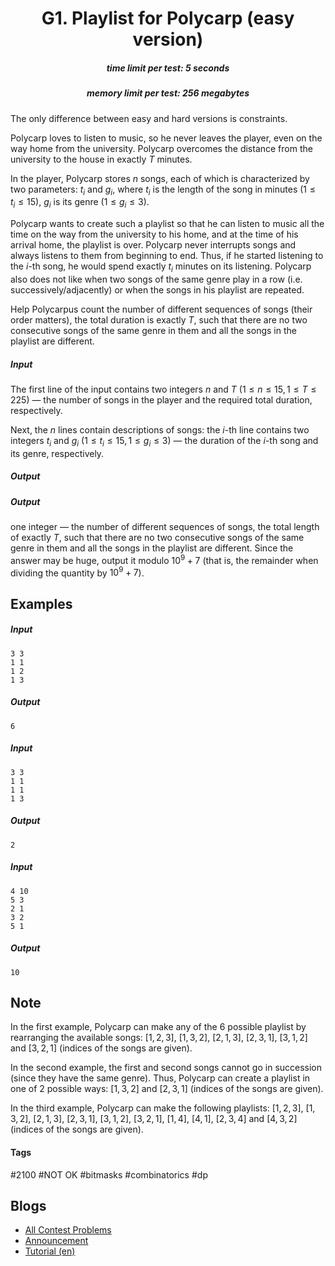 <h1 style='text-align: center;'> G1. Playlist for Polycarp (easy version)</h1>

<h5 style='text-align: center;'>time limit per test: 5 seconds</h5>
<h5 style='text-align: center;'>memory limit per test: 256 megabytes</h5>

The only difference between easy and hard versions is constraints.

Polycarp loves to listen to music, so he never leaves the player, even on the way home from the university. Polycarp overcomes the distance from the university to the house in exactly $T$ minutes.

In the player, Polycarp stores $n$ songs, each of which is characterized by two parameters: $t_i$ and $g_i$, where $t_i$ is the length of the song in minutes ($1 \le t_i \le 15$), $g_i$ is its genre ($1 \le g_i \le 3$).

Polycarp wants to create such a playlist so that he can listen to music all the time on the way from the university to his home, and at the time of his arrival home, the playlist is over. Polycarp never interrupts songs and always listens to them from beginning to end. Thus, if he started listening to the $i$-th song, he would spend exactly $t_i$ minutes on its listening. Polycarp also does not like when two songs of the same genre play in a row (i.e. successively/adjacently) or when the songs in his playlist are repeated.

Help Polycarpus count the number of different sequences of songs (their order matters), the total duration is exactly $T$, such that there are no two consecutive songs of the same genre in them and all the songs in the playlist are different.

##### Input

The first line of the input contains two integers $n$ and $T$ ($1 \le n \le 15, 1 \le T \le 225$) — the number of songs in the player and the required total duration, respectively.

Next, the $n$ lines contain descriptions of songs: the $i$-th line contains two integers $t_i$ and $g_i$ ($1 \le t_i \le 15, 1 \le g_i \le 3$) — the duration of the $i$-th song and its genre, respectively.

##### Output

##### Output

 one integer — the number of different sequences of songs, the total length of exactly $T$, such that there are no two consecutive songs of the same genre in them and all the songs in the playlist are different. Since the answer may be huge, output it modulo $10^9 + 7$ (that is, the remainder when dividing the quantity by $10^9 + 7$).

## Examples

##### Input


```text
3 3
1 1
1 2
1 3
```
##### Output


```text
6
```
##### Input


```text
3 3
1 1
1 1
1 3
```
##### Output


```text
2
```
##### Input


```text
4 10
5 3
2 1
3 2
5 1
```
##### Output


```text
10
```
## Note

In the first example, Polycarp can make any of the $6$ possible playlist by rearranging the available songs: $[1, 2, 3]$, $[1, 3, 2]$, $[2, 1, 3]$, $[2, 3, 1]$, $[3, 1, 2]$ and $[3, 2, 1]$ (indices of the songs are given).

In the second example, the first and second songs cannot go in succession (since they have the same genre). Thus, Polycarp can create a playlist in one of $2$ possible ways: $[1, 3, 2]$ and $[2, 3, 1]$ (indices of the songs are given).

In the third example, Polycarp can make the following playlists: $[1, 2, 3]$, $[1, 3, 2]$, $[2, 1, 3]$, $[2, 3, 1]$, $[3, 1, 2]$, $[3, 2, 1]$, $[1, 4]$, $[4, 1]$, $[2, 3, 4]$ and $[4, 3, 2]$ (indices of the songs are given).



#### Tags 

#2100 #NOT OK #bitmasks #combinatorics #dp 

## Blogs
- [All Contest Problems](../Codeforces_Round_568_(Div._2).md)
- [Announcement](../blogs/Announcement.md)
- [Tutorial (en)](../blogs/Tutorial_(en).md)
